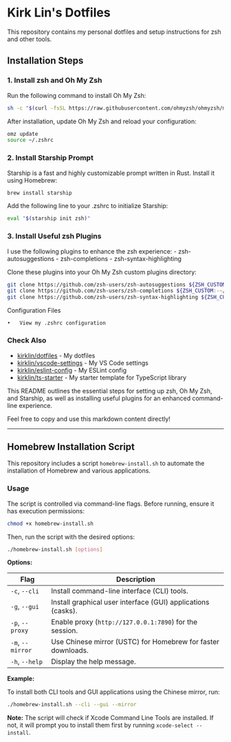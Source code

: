 # Kirk Lin's Dotfiles

This repository contains my personal dotfiles and setup instructions for zsh and other tools.

## Installation Steps

### 1. Install zsh and Oh My Zsh
Run the following command to install Oh My Zsh:

```bash
sh -c "$(curl -fsSL https://raw.githubusercontent.com/ohmyzsh/ohmyzsh/master/tools/install.sh)"
```

After installation, update Oh My Zsh and reload your configuration:

```bash
omz update
source ~/.zshrc
```

### 2. Install Starship Prompt

Starship is a fast and highly customizable prompt written in Rust. Install it using Homebrew:

```zsh
brew install starship
```

Add the following line to your .zshrc to initialize Starship:

```zsh
eval "$(starship init zsh)"
```

### 3. Install Useful zsh Plugins

I use the following plugins to enhance the zsh experience:
	- zsh-autosuggestions
	- zsh-completions
	- zsh-syntax-highlighting

Clone these plugins into your Oh My Zsh custom plugins directory:

```zsh
git clone https://github.com/zsh-users/zsh-autosuggestions ${ZSH_CUSTOM:-~/.oh-my-zsh/custom}/plugins/zsh-autosuggestions
git clone https://github.com/zsh-users/zsh-completions ${ZSH_CUSTOM:-~/.oh-my-zsh/custom}/plugins/zsh-completions
git clone https://github.com/zsh-users/zsh-syntax-highlighting ${ZSH_CUSTOM:-~/.oh-my-zsh/custom}/plugins/zsh-syntax-highlighting
```

Configuration Files

	•	View my .zshrc configuration

### Check Also

- [kirklin/dotfiles](https://github.com/kirklin/dotfiles) - My dotfiles
- [kirklin/vscode-settings](https://github.com/kirklin/vscode-settings) - My VS Code settings
- [kirklin/eslint-config](https://github.com/kirklin/eslint-config) - My ESLint config
- [kirklin/ts-starter](https://github.com/kirklin/boot-ts) - My starter template for TypeScript library

This README outlines the essential steps for setting up zsh, Oh My Zsh, and Starship, as well as installing useful plugins for an enhanced command-line experience.

Feel free to copy and use this markdown content directly!


---

## Homebrew Installation Script

This repository includes a script `homebrew-install.sh` to automate the installation of Homebrew and various applications.

### Usage

The script is controlled via command-line flags. Before running, ensure it has execution permissions:

```bash
chmod +x homebrew-install.sh
```

Then, run the script with the desired options:

```bash
./homebrew-install.sh [options]
```

**Options:**

| Flag             | Description                                                   |
| ---------------- | ------------------------------------------------------------- |
| `-c`, `--cli`    | Install command-line interface (CLI) tools.                   |
| `-g`, `--gui`    | Install graphical user interface (GUI) applications (casks).  |
| `-p`, `--proxy`  | Enable proxy (`http://127.0.0.1:7890`) for the session.       |
| `-m`, `--mirror` | Use Chinese mirror (USTC) for Homebrew for faster downloads.  |
| `-h`, `--help`   | Display the help message.                                     |

**Example:**

To install both CLI tools and GUI applications using the Chinese mirror, run:

```bash
./homebrew-install.sh --cli --gui --mirror
```

**Note:** The script will check if Xcode Command Line Tools are installed. If not, it will prompt you to install them first by running `xcode-select --install`.
